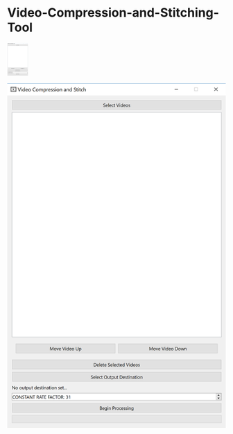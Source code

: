 # Video-Compression-and-Stitching-Tool

<img src="https://github.com/SamHL/Video-Compression-and-Stitching-Tool/blob/main/VideoCompressionandStitchingTool.PNG" width="48">

![alt text](https://github.com/SamHL/Video-Compression-and-Stitching-Tool/blob/main/VideoCompressionandStitchingTool.PNG?raw=true)
